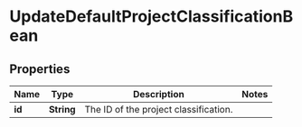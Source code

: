 # UpdateDefaultProjectClassificationBean

## Properties
Name | Type | Description | Notes
------------ | ------------- | ------------- | -------------
**id** | **String** | The ID of the project classification. | 
